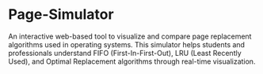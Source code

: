 # Page-Simulator
An interactive web-based tool to visualize and compare page replacement algorithms used in operating systems. This simulator helps students and professionals understand FIFO (First-In-First-Out), LRU (Least Recently Used), and Optimal Replacement algorithms through real-time visualization.
